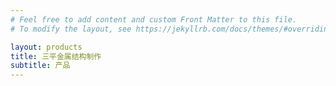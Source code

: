 ```yaml
---
# Feel free to add content and custom Front Matter to this file.
# To modify the layout, see https://jekyllrb.com/docs/themes/#overriding-theme-defaults

layout: products
title: 三平金属结构制作
subtitle: 产品
---
```


